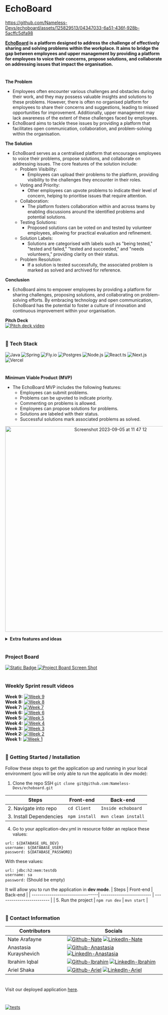 # EchoBoard


https://github.com/Nameless-Devs/echoboard/assets/125829513/04347033-6a51-436f-928b-5acffc5dfa98



**[EchoBoard](https://app.echoboard.site/home) is a platform designed to address the challenge of effectively sharing and solving problems within the workplace. 
It aims to bridge the gap between employees and upper management by providing a platform for employees to voice their concerns, propose solutions, and collaborate on addressing issues that impact the organisation.**  

#

**The Problem**
- Employees often encounter various challenges and obstacles during their work, and they may possess valuable insights and solutions to these problems. However, there is often no organised platform for employees to share their concerns and suggestions, leading to missed opportunities for improvement. Additionally, upper management may lack awareness of the extent of these challenges faced by employees. 
- EchoBoard aims to tackle these issues by providing a platform that facilitates open communication, collaboration, and problem-solving within the organisation.

**The Solution**
- EchoBoard serves as a centralised platform that encourages employees to voice their problems, propose solutions, and collaborate on addressing issues. The core features of the solution include:
	- Problem Visibility: 
		- Employees can upload their problems to the platform, providing visibility to the challenges they encounter in their roles.
	- Voting and Priority: 
		- Other employees can upvote problems to indicate their level of concern, helping to prioritise issues that require attention.
	- Collaboration: 
		- The platform fosters collaboration within and across teams by enabling discussions around the identified problems and potential solutions.
	- Testing Solutions: 
		- Proposed solutions can be voted on and tested by volunteer employees, allowing for practical evaluation and refinement.
	- Solution Labels: 
		- Solutions are categorised with labels such as "being tested," "tested and failed," "tested and succeeded," and "needs volunteers," providing clarity on their status.
	- Problem Resolution: 
		- If a solution is tested successfully, the associated problem is marked as solved and archived for reference.

**Conclusion**
- EchoBoard aims to empower employees by providing a platform for sharing challenges, proposing solutions, and collaborating on problem-solving efforts. By embracing technology and open communication, EchoBoard has the potential to foster a culture of innovation and continuous improvement within your organisation.

**Pitch Deck**  
[![Pitch deck video](https://img.shields.io/badge/YouTube-FF0000?style=for-the-badge&logo=youtube&logoColor=white)](https://youtu.be/17zv-aNRXUQ?si=ifBuImKbhevp0ihR)

#

### 📱 Tech Stack
![Java](https://img.shields.io/badge/Java-6F4E37?style=for-the-badge&logo=java&logoColor=white)
![Spring](https://img.shields.io/badge/Spring-6DB33F?style=for-the-badge&logo=spring&logoColor=white)
![Fly.io](https://img.shields.io/badge/Fly.io-800080?style=for-the-badge&logo=Fly.io&logoColor=Purple)
![Postgres](https://img.shields.io/badge/Postgres-4169E1?style=for-the-badge&logo=PostgreSQL&logoColor=white)
![Node.js](https://img.shields.io/badge/Node.js-339933?style=for-the-badge&logo=nodedotjs&logoColor=white)
![React.ts](https://img.shields.io/badge/React-20232A?style=for-the-badge&logo=react&logoColor=61DAFB)
![Next.js](https://img.shields.io/badge/next.js-000000?style=for-the-badge&logo=nextdotjs&logoColor=white)
![Vercel](https://img.shields.io/badge/Vercel-000000?style=for-the-badge&logo=vercel&logoColor=white)

#

**Minimum Viable Product (MVP)**
- The EchoBoard MVP includes the following features:
    - Employees can submit problems.
    - Problems can be upvoted to indicate priority.
    - Commenting on problems is allowed.
    - Employees can propose solutions for problems.
    - Solutions are labeled with their status.
    - Successful solutions mark associated problems as solved.

<p align="center">
<img width="658" alt="Screenshot 2023-09-05 at 11 47 12" src="https://github.com/Nameless-Devs/echoboard/assets/125829513/d2cee98b-142a-470f-97c4-f3e4ee6ba119">
</p>

<details>
<summary><strong>Extra features and ideas</strong></summary>
    
- Archive and Current Sections: 
    - Organize problems and solutions into archived and current sections for easy reference.
- User-Generated Content Management: 
    - Allow users to update or delete their submitted problems and solutions.
- Authentication and Authorization:
    - Implement a login system to ensure the security and privacy of user data.
- Slack Integration: 
    - Integrate with Slack to enable messaging capabilities and streamline communication.
- Rewards and Recognition: 
    - Introduce a reward system to incentivize employees for their contributions to problem-solving.
- Google Tasks Integration: 
    - Connect with Google Tasks to assign and manage tasks related to problem-solving.
</details>

#  

### Project Board

<a href="https://github.com/orgs/Nameless-Devs/projects/1" target="_blank">
    <img src="https://img.shields.io/badge/Board-black%20?logo=Github&logoColor=White&labelColor=Black" alt="Static Badge">
</a>
<a href="https://github.com/orgs/Nameless-Devs/projects/1" target="_blank">
    <img src="https://github-production-user-asset-6210df.s3.amazonaws.com/128703708/277663153-f2dfdc86-f9d3-4592-b696-e7de558e0276.png" alt="Project Board Screen Shot">
</a>

#

### Weekly Sprint result videos
**Week 9:** [![Week 9](https://img.shields.io/badge/YouTube-FF0000?style=for-the-badge&logo=youtube&logoColor=white)](https://youtu.be/lcKUyQTiHQ4)   
**Week 8:** [![Week 8](https://img.shields.io/badge/YouTube-FF0000?style=for-the-badge&logo=youtube&logoColor=white)](https://youtu.be/8ZZEifUdPRU)  
**Week 7:** [![Week 7](https://img.shields.io/badge/YouTube-FF0000?style=for-the-badge&logo=youtube&logoColor=white)](https://youtu.be/o8cCEqW_Zto)   
**Week 6:** [![Week 6](https://img.shields.io/badge/YouTube-FF0000?style=for-the-badge&logo=youtube&logoColor=white)](https://youtu.be/cdqUh1Uf_uc)   
**Week 5:** [![Week 5](https://img.shields.io/badge/YouTube-FF0000?style=for-the-badge&logo=youtube&logoColor=white)](https://youtu.be/o9SIcRQ68fY?si=Pg4NmJm8K_QhnWyS)   
**Week 4:** [![Week 4](https://img.shields.io/badge/YouTube-FF0000?style=for-the-badge&logo=youtube&logoColor=white)](https://youtu.be/hcqsbh3kdII?si=u6RiLA5WqnOkoPdY)  
**Week 3:** [![Week 3](https://img.shields.io/badge/YouTube-FF0000?style=for-the-badge&logo=youtube&logoColor=white)](https://youtu.be/PDs0mfecejo?si=nPDCwoK5u0de6NP0)  
**Week 2:** [![Week 2](https://img.shields.io/badge/YouTube-FF0000?style=for-the-badge&logo=youtube&logoColor=white)](https://youtu.be/qr2D3bSNd78?si=0IqkzBUAO9xkli91)  
**Week 1:** [![Week 1](https://img.shields.io/badge/YouTube-FF0000?style=for-the-badge&logo=youtube&logoColor=white)](https://youtu.be/JhUpzNYnvzo?si=iRZY_Q1q3FMGLS8X)  


#


### 🚀 Getting Started / Installation
Follow these steps to get the application up and running in your local environment (you will be only able to run the applicatio in dev mode):

1. Clone the repo SSH
``` git clone git@github.com:Nameless-Devs/echoboard.git ```

| Steps                            | Front-end                 | Back-end                  |
| ---------------------------------| ------------------------- | ------------------------- |
| 2. Navigate into repo            | `cd Client`               | `Inside echoboard`        |
| 3. Install Dependencies          | `npm install`             | `mvn clean install`       |

4. Go to your application-dev.yml in resource folder an replace these values: 

`url: ${DATABASE_URL_DEV}`  
`username: ${DATABASE_USER}`  
`password: ${DATABASE_PASSWORD}`

With these values: 

`url: jdbc:h2:mem:testdb`  
`username: sa`  
`password:`  (Should be empty)

It will allow you to run the application in **dev mode**.
| Steps                            | Front-end                 | Back-end                  |
| ---------------------------------| ------------------------- | ------------------------- |
| 5. Run the project               | `npm run dev`             | `mvn start`               |



#

### 📧 Contact Information

| Contributors           | Socials |
| ----------------------- | ------- |
| Nate Arafayne           | [![Github-Nate](https://img.shields.io/badge/GitHub-100000?style=for-the-badge&logo=github&logoColor=white)](https://github.com/NateAra) [![LinkedIn-Nate](https://img.shields.io/badge/LinkedIn-0077B5?style=for-the-badge&logo=linkedin&logoColor=white)](https://www.linkedin.com/in/nate-tklay-arafayne-20898925a/) |
| Anastasia Kurayshevich  | [![Github-Anastasia](https://img.shields.io/badge/GitHub-100000?style=for-the-badge&logo=github&logoColor=white)](https://github.com/AnastasiaKurayshevich) [![LinkedIn-Anastasia](https://img.shields.io/badge/LinkedIn-0077B5?style=for-the-badge&logo=linkedin&logoColor=white)](https://www.linkedin.com/in/anastasia-kurayshevich/) |
| Ibrahim Iqbal           | [![Github-Ibrahim](https://img.shields.io/badge/GitHub-100000?style=for-the-badge&logo=github&logoColor=white)](https://github.com/dIB59) [![LinkedIn-Ibrahim](https://img.shields.io/badge/LinkedIn-0077B5?style=for-the-badge&logo=linkedin&logoColor=white)](https://www.linkedin.com/in/ibrahim-iqbal-34a5b617a/) |
| Ariel Shaka             | [![Github-Ariel](https://img.shields.io/badge/GitHub-100000?style=for-the-badge&logo=github&logoColor=white)](https://github.com/ArielShaka) [![LinkedIn-Ariel](https://img.shields.io/badge/LinkedIn-0077B5?style=for-the-badge&logo=linkedin&logoColor=white)](https://www.linkedin.com/in/arielshaka/) |


#  

Visit our deployed application [here](https://app.echoboard.site/home).
#

[![tests](https://github.com/Nameless-Devs/echoboard/actions/workflows/tests.yaml/badge.svg)](https://github.com/Nameless-Devs/echoboard/actions/workflows/tests.yaml)


